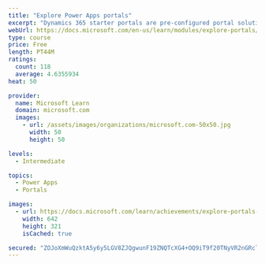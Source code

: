 ```yaml
---
title: "Explore Power Apps portals"
excerpt: "Dynamics 365 starter portals are pre-configured portal solutions that are available to help accelerate deployment. Typical portal projects will have unique requirements, but a starter portal provides an environment that is immediately suitable for specific scenarios and audiences."
webUrl: https://docs.microsoft.com/en-us/learn/modules/explore-portals/
type: course
price: Free
length: PT44M
ratings:
  count: 118
  average: 4.6355934
heat: 50

provider:
  name: Microsoft Learn
  domain: microsoft.com
  images:
    - url: /assets/images/organizations/microsoft.com-50x50.jpg
      width: 50
      height: 50

levels:
  - Intermediate

topics:
  - Power Apps
  - Portals

images:
  - url: https://docs.microsoft.com/learn/achievements/explore-portals-social.png
    width: 642
    height: 321
    isCached: true

secured: "ZOJoXmWuQzktA5y6y5LGV8ZJQgwunF19ZNQTcXG4+OQ9iT9f20TNyVR2nGRclzP8XYoqgWLU55gEfifFsEv9UIfnut/t85Gglc+6UWftAMU1alNS9EtOO5WuhMOqzrl/W4Hf/i24XyCxP5z1un4sSm8+S1H4JTnDrmxaHHBoYGlaQ3lJ5zVGzN+RkhyNb1k1Qzk/7qZ/6uuwMU+aKvMmD/d8wUBpgDEb7iGAy95nMvo4NV/eKEBt3eETqpFm/b8wkanyMy/G1Q92vDEzHLotqqCWFqhJfW3+RbEzu92Lv4nICA6KKWXcD1czRKOcNa9u2rVfX3dkn7SsGT07ei3kvEBp/AkD2ncUE+1GJDvViQvYqHz1I0KAtyM+/KXIencjy5qpY58l1l6d/vQyTvIUbp1s7dF8Xu8t1/W/NPFAtwg=;YDPOiZJZIaY4d3doolzrHg=="
---
```


